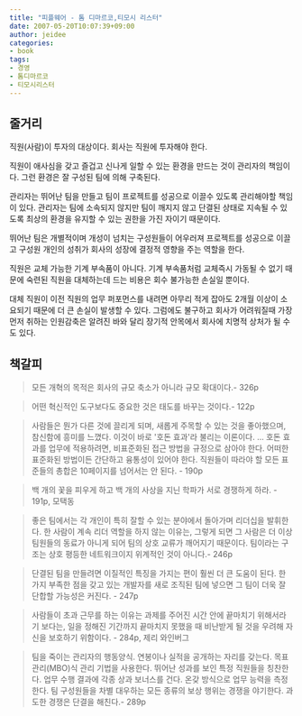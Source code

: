 ```yaml
---
title: "피플웨어 - 톰 디마르코,티모시 리스터"
date: 2007-05-20T10:07:39+09:00
author: jeidee
categories:
- book
tags:
- 경영
- 톰디마르코
- 티모시리스터
---
```


## 줄거리
 직원(사람)이 투자의 대상이다. 회사는 직원에 투자해야 한다.

 직원이 애사심을 갖고 즐겁고 신나게 일할 수 있는 환경을 만드는 것이 관리자의 책임이다. 그런 환경은 잘 구성된 팀에 의해 구축된다.

 관리자는 뛰어난 팀을 만들고 팀이 프로젝트를 성공으로 이끌수 있도록 관리해야할 책임이 있다. 관리자는 팀에 소속되지 않지만 팀이 깨지지 않고 단결된 상태로 지속될 수 있도록 최상의 환경을 유지할 수 있는 권한을 가진 자이기 때문이다. 

 뛰어난 팀은 개별적이며 개성이 넘치는 구성원들이 어우러져 프로젝트를 성공으로 이끌고 구성원 개인의 성취가 회사의 성장에 결정적 영향을 주는 역할을 한다. 

 직원은 교체 가능한 기계 부속품이 아니다. 기계 부속품처럼 교체즉시 가동될 수 없기 때문에 숙련된 직원을 대체하는데 드는 비용은 회수 불가능한 손실일 뿐이다.

 대체 직원이 이전 직원의 업무 퍼포먼스를 내려면 아무리 적게 잡아도 2개월 이상이 소요되기 때문에 더 큰 손실이 발생할 수 있다. 그럼에도 불구하고 회사가 어려워질때 가장 먼저 취하는 인원감축은 알려진 바와 달리 장기적 안목에서 회사에 치명적 상처가 될 수 도 있다.

## 책갈피

>모든 개혁의 목적은 회사의 규모 축소가 아니라 규모 확대이다.- 326p

>어떤 혁신적인 도구보다도 중요한 것은 태도를 바꾸는 것이다.- 122p

>사람들은 뭔가 다른 것에 끌리게 되며, 새롭게 주목할 수 있는 것을 좋아했으며, 참신함에 흥미를 느꼈다. 이것이 바로 '호돈 효과'라 불리는 이론이다.
...
 호돈 효과를 업무에 적용하려면, 비표준화된 접근 방법을 규정으로 삼아야 한다. 어떠한 표준화된 방법이든 간단하고 융통성이 있어야 한다. 직원들이 따라야 할 모든 표준들의 총합은 10페이지를 넘어서는 안 된다. - 190p

>백 개의 꽃을 피우게 하고
백 개의 사상을 지닌 학파가 서로 경쟁하게 하라. - 191p, 모택동

>좋은 팀에서는 각 개인이 특히 잘할 수 있는 분야에서 돌아가며 리더십을 발휘한다. 한 사람이 계속 리더 역할을 하지 않는 이유는, 그렇게 되면 그 사람은 더 이상 팀원들의 동료가 아니게 되어 팀의 상호 교류가 깨어지기 때문이다. 팀이라는 구조는 상호 평등한 네트워크이지 위계적인 것이 아니다.- 246p

>단결된 팀을 만들려면 이질적인 특징을 가지는 편이 훨씬 더 큰 도움이 된다. 한 가지 부족한 점을 갖고 있는 개발자를 새로 조직된 팀에 넣으면 그 팀이 더욱 잘 단합할 가능성은 커진다. - 247p

>사람들이 초과 근무를 하는 이유는 과제를 주어진 시간 안에 끝마치기 위해서라기 보다는, 일을 정해진 기간까지 끝마치지 못했을 때 비난받게 될 것을 우려해 자신을 보호하기 위함이다. - 284p, 제리 와인버그

> 팀을 죽이는 관리자의 행동양식.
연봉이나 실적을 공개하는 자리를 갖는다.
목표 관리(MBO)식 관리 기법을 사용한다.
뛰어난 성과를 보인 특정 직원들을 칭찬한다.
업무 수행 결과에 각종 상과 보너스를 건다.
온갖 방식으로 업무 능력을 측정한다.
팀 구성원들을 차별 대우하는 모든 종류의 보상 행위는 경쟁을 야기한다. 과도한 경쟁은 단결을 해친다.- 289p
